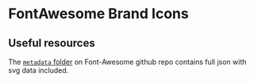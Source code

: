 # FontAwesome Brand Icons

## Useful resources

The [`metadata` folder](https://github.com/FortAwesome/Font-Awesome/tree/6.x/metadata) on Font-Awesome github repo contains full json with svg data included.
